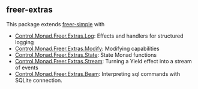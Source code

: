 ## freer-extras

This package extends [freer-simple](https://hackage.haskell.org/package/freer-simple) with

- [Control.Monad.Freer.Extras.Log](./src/Control/Monad/Freer/Extras/Log.hs): Effects and handlers for structured logging
- [Control.Monad.Freer.Extras.Modify](./src/Control/Monad/Freer/Extras/Modify.hs): Modifying capabilities
- [Control.Monad.Freer.Extras.State](./src/Control/Monad/Freer/Extras/State.hs): State Monad functions
- [Control.Monad.Freer.Extras.Stream](./src/Control/Monad/Freer/Extras/Stream.hs): Turning a Yield effect into a stream of events
- [Control.Monad.Freer.Extras.Beam](./src/Control/Monad/Freer/Extras/Beam.hs): Interpreting sql commands with SQLite connection.
